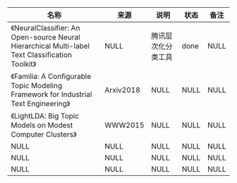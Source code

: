 |名称  |  来源   | 说明  |状态   | 备注  |
|  ----  | ----  |----  | ----  |----  |
| 《NeuralClassifier: An Open-source Neural Hierarchical Multi-label Text Classification Toolkit》  | NULL |腾讯层次化分类工具 |done |NULL |
| 《Familia: A Configurable Topic Modeling Framework for Industrial Text Engineering》  | Arxiv2018 |NULL |NULL |NULL |
| 《LightLDA: Big Topic Models on Modest Computer Clusters》  | WWW2015 |NULL |NULL |NULL |
| NULL  | NULL |NULL |NULL |NULL |
| NULL  | NULL |NULL |NULL |NULL |
| NULL  | NULL |NULL |NULL |NULL |
